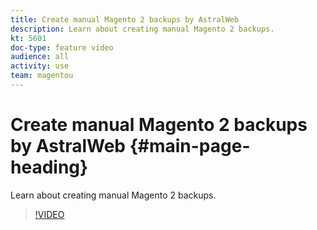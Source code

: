 ```yaml
---
title: Create manual Magento 2 backups by AstralWeb
description: Learn about creating manual Magento 2 backups.
kt: 5601 
doc-type: feature video
audience: all
activity: use
team: magentou
---
```


# Create manual Magento 2 backups by AstralWeb {#main-page-heading}

Learn about creating manual Magento 2 backups.

>[!VIDEO](https://video.tv.adobe.com/v/35736)
